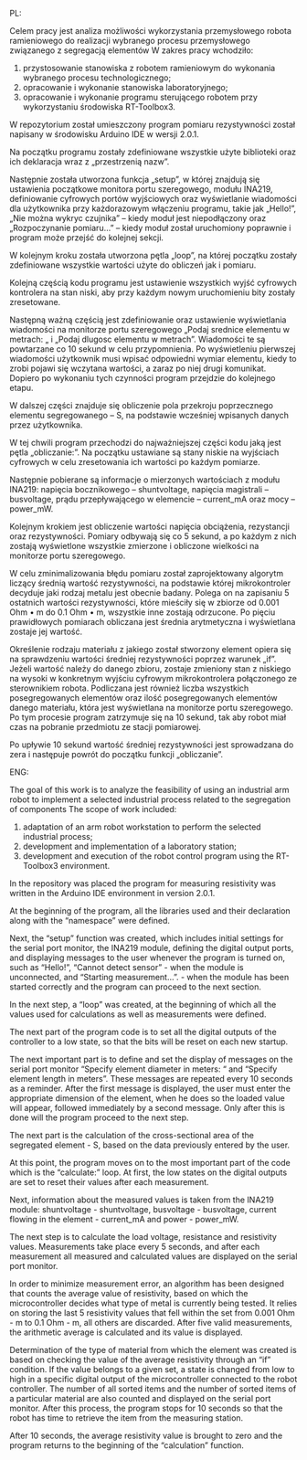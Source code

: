 PL:

Celem pracy jest analiza możliwości wykorzystania przemysłowego robota ramieniowego do realizacji wybranego procesu przemysłowego związanego z segregacją elementów
W zakres pracy wchodziło:
1. przystosowanie stanowiska z robotem ramieniowym do wykonania wybranego procesu technologicznego;
2. opracowanie i wykonanie stanowiska laboratoryjnego;
3. opracowanie i wykonanie programu sterującego robotem przy wykorzystaniu środowiska RT-Toolbox3.

W repozytorium został umieszczony program pomiaru rezystywności został napisany w środowisku Arduino IDE w wersji 2.0.1.

Na początku programu zostały zdefiniowane wszystkie użyte biblioteki oraz ich deklaracja wraz z „przestrzenią nazw”.

Następnie została utworzona funkcja „setup”, w której znajdują się ustawienia początkowe monitora portu szeregowego, modułu INA219, definiowanie cyfrowych portów wyjściowych oraz wyświetlanie wiadomości dla użytkownika przy każdorazowym włączeniu programu, takie jak „Hello!”, „Nie można wykryc czujnika” – kiedy moduł jest niepodłączony oraz „Rozpoczynanie pomiaru…” – kiedy moduł został uruchomiony poprawnie i program może przejść do kolejnej sekcji.

W kolejnym kroku została utworzona pętla „loop”, na której początku zostały zdefiniowane wszystkie wartości użyte do obliczeń jak i pomiaru.

Kolejną częścią kodu programu jest ustawienie wszystkich wyjść cyfrowych kontrolera na stan niski, aby przy każdym nowym uruchomieniu bity zostały zresetowane.

Następną ważną częścią jest zdefiniowanie oraz ustawienie wyświetlania wiadomości na monitorze portu szeregowego „Podaj srednice elementu w metrach: „ i „Podaj dlugosc elementu w metrach”. Wiadomości te są powtarzane co 10 sekund w celu przypomnienia. Po wyświetleniu pierwszej wiadomości użytkownik musi wpisać odpowiedni wymiar elementu, kiedy to zrobi pojawi się wczytana wartości, a zaraz po niej drugi komunikat. Dopiero po wykonaniu tych czynności program przejdzie do kolejnego etapu.

W dalszej części znajduje się obliczenie pola przekroju poprzecznego elementu segregowanego – S, na podstawie wcześniej wpisanych danych przez użytkownika.

W tej chwili program przechodzi do najważniejszej części kodu jaką jest pętla „obliczanie:”. Na początku ustawiane są stany niskie na wyjściach cyfrowych w celu zresetowania ich wartości po każdym pomiarze.

Następnie pobierane są informacje o mierzonych wartościach z modułu INA219: napięcia bocznikowego – shuntvoltage, napięcia magistrali – busvoltage, prądu przepływającego w elemencie – current_mA oraz mocy – power_mW.

Kolejnym krokiem jest obliczenie wartości napięcia obciążenia, rezystancji oraz rezystywności.
Pomiary odbywają się co 5 sekund, a po każdym z nich zostają wyświetlone wszystkie zmierzone i obliczone wielkości na monitorze portu szeregowego.

W celu zminimalizowania błędu pomiaru został zaprojektowany algorytm liczący średnią wartość rezystywności, na podstawie której mikrokontroler decyduje jaki rodzaj metalu jest obecnie badany. Polega on na zapisaniu 5 ostatnich wartości rezystywności, które mieściły się w zbiorze od 0.001 Ohm • m do 0.1 Ohm • m, wszystkie inne zostają odrzucone. Po pięciu prawidłowych pomiarach obliczana jest średnia arytmetyczna i wyświetlana zostaje jej wartość.

Określenie rodzaju materiału z jakiego został stworzony element opiera się na sprawdzeniu wartości średniej rezystywności poprzez warunek „if”. Jeżeli wartość należy do danego zbioru, zostaje zmieniony stan z niskiego na wysoki w konkretnym wyjściu cyfrowym mikrokontrolera połączonego ze sterownikiem robota. Podliczana jest również liczba wszystkich posegregowanych elementów oraz ilość posegregowanych elementów danego materiału, która jest wyświetlana na monitorze portu szeregowego. Po tym procesie program zatrzymuje się na 10 sekund, tak aby robot miał czas na pobranie przedmiotu ze stacji pomiarowej.

Po upływie 10 sekund wartość średniej rezystywności jest sprowadzana do zera i następuje powrót do początku funkcji „obliczanie”.

ENG:

The goal of this work is to analyze the feasibility of using an industrial arm robot to implement a selected industrial process related to the segregation of components
The scope of work included:
1. adaptation of an arm robot workstation to perform the selected industrial process;
2. development and implementation of a laboratory station;
3. development and execution of the robot control program using the RT-Toolbox3 environment.

In the repository was placed the program for measuring resistivity was written in the Arduino IDE environment in version 2.0.1.

At the beginning of the program, all the libraries used and their declaration along with the “namespace” were defined.

Next, the “setup” function was created, which includes initial settings for the serial port monitor, the INA219 module, defining the digital output ports, and displaying messages to the user whenever the program is turned on, such as “Hello!”, “Cannot detect sensor” - when the module is unconnected, and “Starting measurement...”. - when the module has been started correctly and the program can proceed to the next section.

In the next step, a “loop” was created, at the beginning of which all the values used for calculations as well as measurements were defined.

The next part of the program code is to set all the digital outputs of the controller to a low state, so that the bits will be reset on each new startup.

The next important part is to define and set the display of messages on the serial port monitor “Specify element diameter in meters: “ and “Specify element length in meters”. These messages are repeated every 10 seconds as a reminder. After the first message is displayed, the user must enter the appropriate dimension of the element, when he does so the loaded value will appear, followed immediately by a second message. Only after this is done will the program proceed to the next step.

The next part is the calculation of the cross-sectional area of the segregated element - S, based on the data previously entered by the user.

At this point, the program moves on to the most important part of the code which is the “calculate:” loop. At first, the low states on the digital outputs are set to reset their values after each measurement.

Next, information about the measured values is taken from the INA219 module: shuntvoltage - shuntvoltage, busvoltage - busvoltage, current flowing in the element - current_mA and power - power_mW.

The next step is to calculate the load voltage, resistance and resistivity values.
Measurements take place every 5 seconds, and after each measurement all measured and calculated values are displayed on the serial port monitor.

In order to minimize measurement error, an algorithm has been designed that counts the average value of resistivity, based on which the microcontroller decides what type of metal is currently being tested. It relies on storing the last 5 resistivity values that fell within the set from 0.001 Ohm - m to 0.1 Ohm - m, all others are discarded. After five valid measurements, the arithmetic average is calculated and its value is displayed.

Determination of the type of material from which the element was created is based on checking the value of the average resistivity through an “if” condition. If the value belongs to a given set, a state is changed from low to high in a specific digital output of the microcontroller connected to the robot controller. The number of all sorted items and the number of sorted items of a particular material are also counted and displayed on the serial port monitor. After this process, the program stops for 10 seconds so that the robot has time to retrieve the item from the measuring station.

After 10 seconds, the average resistivity value is brought to zero and the program returns to the beginning of the “calculation” function.
